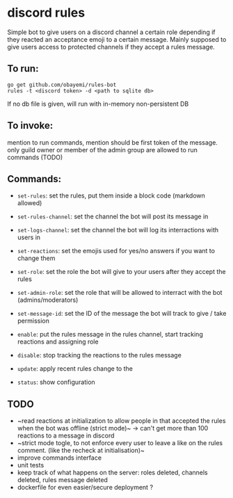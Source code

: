 # discord rules

Simple bot to give users on a discord channel a certain role depending if they
reacted an acceptance emoji to a certain message.
Mainly supposed to give users access to protected channels if they accept a
rules message.

## To run:
```
go get github.com/obayemi/rules-bot
rules -t <discord token> -d <path to sqlite db>
```

If no db file is given, will run with in-memory non-persistent DB

## To invoke:
mention to run commands, mention should be first token of the message.
only guild owner or member of the admin group are allowed to run commands (TODO)

## Commands:
- `set-rules`: set the rules, put them inside a block code (markdown allowed)
- `set-rules-channel`: set the channel the bot will post its message in
- `set-logs-channel`: set the channel the bot will log its interractions with users in
- `set-reactions`: set the emojis used for yes/no answers if you want to change them
- `set-role`: set the role the bot will give to your users after they accept the rules
- `set-admin-role`: set the role that will be allowed to interract with the bot (admins/moderators)
- `set-message-id`: set the ID of the message the bot will track to give / take permission

- `enable`: put the rules message in the rules channel, start tracking reactions and assigning role
- `disable`: stop tracking the reactions to the rules message
- `update`: apply recent rules change to the 
- `status`: show configuration

## TODO
- ~read reactions at initialization to allow people in that accepted the rules when the bot was offline (strict mode)~ -> can't get more than 100 reactions to a message in discord
- ~strict mode togle, to not enforce every user to leave a like on the rules comment. (like the recheck at initialisation)~
- improve commands interface
- unit tests
- keep track of what happens on the server: roles deleted, channels deleted, rules message deleted
- dockerfile for even easier/secure deployment ?
